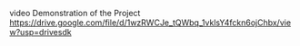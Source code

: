 video Demonstration of the Project
https://drive.google.com/file/d/1wzRWCJe_tQWbq_1vklsY4fckn6ojChbx/view?usp=drivesdk

